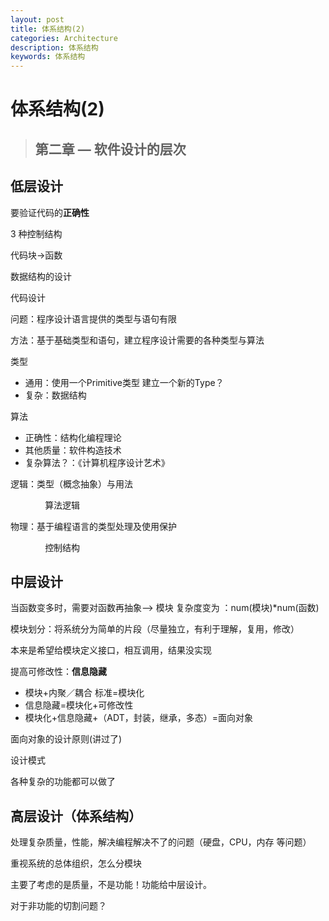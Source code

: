 ```yaml
---
layout: post
title: 体系结构(2)
categories: Architecture
description: 体系结构
keywords: 体系结构
---
```


# 体系结构(2)

> ## **第二章 — 软件设计的层次**

## 低层设计

要验证代码的**正确性**

3 种控制结构

代码块->函数

数据结构的设计

代码设计

问题：程序设计语言提供的类型与语句有限

方法：基于基础类型和语句，建立程序设计需要的各种类型与算法

类型

- 通用：使用一个Primitive类型 建立一个新的Type？
- 复杂：数据结构

算法

- 正确性：结构化编程理论
- 其他质量：软件构造技术
- 复杂算法？：《计算机程序设计艺术》

逻辑：类型（概念抽象）与用法

              算法逻辑

物理：基于编程语言的类型处理及使用保护

              控制结构

## 中层设计

当函数变多时，需要对函数再抽象—> 模块   复杂度变为  ：num(模块)*num(函数)

模块划分：将系统分为简单的片段（尽量独立，有利于理解，复用，修改）

本来是希望给模块定义接口，相互调用，结果没实现

提高可修改性：**信息隐藏**

- 模块+内聚／耦合 标准=模块化
- 信息隐藏=模块化+可修改性
- 模块化+信息隐藏+（ADT，封装，继承，多态）=面向对象



面向对象的设计原则(讲过了)

设计模式

各种复杂的功能都可以做了

## 高层设计（体系结构）

处理复杂质量，性能，解决编程解决不了的问题（硬盘，CPU，内存 等问题）

重视系统的总体组织，怎么分模块

主要了考虑的是质量，不是功能！功能给中层设计。

对于非功能的切割问题？



